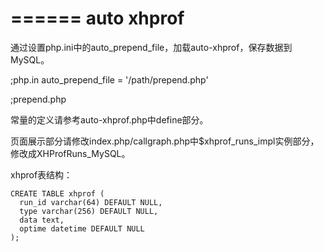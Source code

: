 ======
auto xhprof
======

通过设置php.ini中的auto_prepend_file，加载auto-xhprof，保存数据到MySQL。

;php.in
auto_prepend_file = '/path/prepend.php'

;prepend.php
<?php
include_once '/path/auto-xhprof.php';
?>

常量的定义请参考auto-xhprof.php中define部分。

页面展示部分请修改index.php/callgraph.php中$xhprof_runs_impl实例部分，修改成XHProfRuns_MySQL。

xhprof表结构：

    CREATE TABLE xhprof (
      run_id varchar(64) DEFAULT NULL,
      type varchar(256) DEFAULT NULL,
      data text,
      optime datetime DEFAULT NULL
    );

